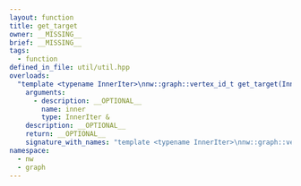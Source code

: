 ```yaml
---
layout: function
title: get_target
owner: __MISSING__
brief: __MISSING__
tags:
  - function
defined_in_file: util/util.hpp
overloads:
  "template <typename InnerIter>\nnw::graph::vertex_id_t get_target(InnerIter &)":
    arguments:
      - description: __OPTIONAL__
        name: inner
        type: InnerIter &
    description: __OPTIONAL__
    return: __OPTIONAL__
    signature_with_names: "template <typename InnerIter>\nnw::graph::vertex_id_t get_target(InnerIter & inner)"
namespace:
  - nw
  - graph
---
```

